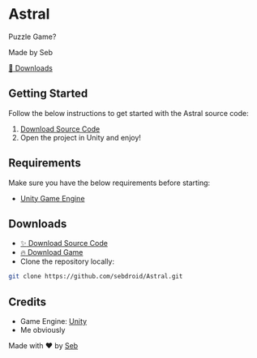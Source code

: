 # Astral

Puzzle Game?

Made by Seb

[:rocket: Downloads](#downloads)

## Getting Started

Follow the below instructions to get started with the Astral source code:

1.  [Download Source Code](#downloads)
2.  Open the project in Unity and enjoy!

## Requirements

Make sure you have the below requirements before starting:

-  [Unity Game Engine](https://unity3d.com)

## Downloads

-  [:sparkles: Download Source Code](https://github.com/sebdroid/Astral/archive/master.zip)
-  [:fire: Download Game](https://github.com/sebdroid/Astral/releases)
-  Clone the repository locally:

```bash
git clone https://github.com/sebdroid/Astral.git
```

## Credits

-  Game Engine: [Unity](https://unity3d.com/)
-  Me obviously

Made with :heart: by [Seb](https://github.com/sebdroid)
